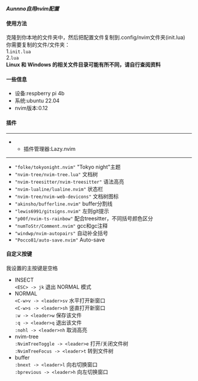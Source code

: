 **_Aunnno自用nvim配置_** 
#### 使用方法 
克隆到你本地的文件夹中，然后把配置文件复制到.config/nvim文件夹(init.lua)   
你需要复制的文件/文件夹：  
1.`init.lua`   
2.`lua`  
**Linux 和 Windows 的相关文件目录可能有所不同，请自行查阅资料**
#### 一些信息
- 设备:respberry pi 4b
- 系统:ubuntu 22.04
- nvim版本:0.12
#### 插件
---
- * 插件管理器:Lazy.nvim
---
- `"folke/tokyonight.nvim"`  "Tokyo night"主题
- `"nvim-tree/nvim-tree.lua"`  文档树
- `"nvim-treesitter/nvim-treesitter"`  语法高亮
- `"nvim-lualine/lualine.nvim"`   状态栏
- `"nvim-tree/nvim-web-devicons"`  文档树图标
- `"akinsho/bufferline.nvim"`  buffer分割线
- `"lewis6991/gitsigns.nvim"`  左则git提示
- `"p00f/nvim-ts-rainbow"`  配合treesitter，不同括号颜色区分
- `"numToStr/Comment.nvim"`  gcc和gc注释
- `"windwp/nvim-autopairs"`  自动补全括号
- `"Pocco81/auto-save.nvim"`  Auto-save 
#### 自定义按键
我设置的主按键是空格
- INSECT   
`<ESC> -> jk`  退出 NORMAL 模式
- NORMAL  
`<C-w>v -> <leader>sv`  水平打开新窗口  
`<C-w>s -> <leader>sh`  竖直打开新窗口  
`:w -> <leader>w`  保存该文件  
`:q -> <leader>q`  退出该文件  
`:nohl -> <leader>nh`  取消高亮  
- nvim-tree  
`:NvimTreeToggle -> <leader>e`  打开/关闭文件树  
`:NvimTreeFocus -> <leader>t`  转到文件树  
- buffer  
`:bnext -> <leader>l`  向右切换窗口  
`:bprevious -> <leader>h`  向左切换窗口  
